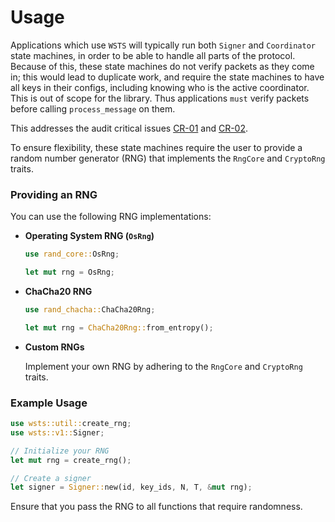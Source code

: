# Usage

Applications which use `WSTS` will typically run both `Signer` and `Coordinator` state machines, in order to be able to handle all parts of the protocol. Because of this, these state machines do not verify packets as they come in; this would lead to duplicate work, and require the state machines to have all keys in their configs, including knowing who is the active coordinator. This is out of scope for the library. Thus applications `must` verify packets before calling `process_message` on them.

This addresses the audit critical issues [CR-01](https://github.com/Trust-Machines/wsts/issues/66) and [CR-02](https://github.com/Trust-Machines/wsts/issues/67).


To ensure flexibility, these state machines require the user to provide a random number generator (RNG) that implements the `RngCore` and `CryptoRng` traits.

### Providing an RNG

You can use the following RNG implementations:

- **Operating System RNG (`OsRng`)**
  
  ```rust
  use rand_core::OsRng;

  let mut rng = OsRng;
  ```

- **ChaCha20 RNG**
  
  ```rust
  use rand_chacha::ChaCha20Rng;

  let mut rng = ChaCha20Rng::from_entropy();
  ```

- **Custom RNGs**

  Implement your own RNG by adhering to the `RngCore` and `CryptoRng` traits.

### Example Usage

```rust
use wsts::util::create_rng;
use wsts::v1::Signer;

// Initialize your RNG
let mut rng = create_rng();

// Create a signer
let signer = Signer::new(id, key_ids, N, T, &mut rng);
```

Ensure that you pass the RNG to all functions that require randomness.